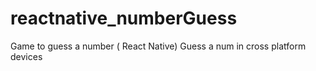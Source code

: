 # reactnative_numberGuess
Game to guess a number ( React Native)
Guess a num in cross platform devices
